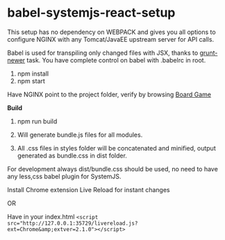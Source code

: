 # babel-systemjs-react-setup

This setup has no dependency on WEBPACK and gives you all options to configure NGINX with any Tomcat/JavaEE upstream server for API calls.

Babel is used for transpiling only changed files with JSX, thanks to [grunt-newer](https://github.com/tschaub/grunt-newer) task. You have complete control on babel with .babelrc in root.

1. npm install
2. npm start

Have NGINX point to the project folder, verify by browsing [Board Game](http://localhost/boardgame.html)

**Build**

1. npm run build

1. Will generate bundle.js files for all modules.
2. All .css files in styles folder will be concatenated and minified, output generated as bundle.css in dist folder.

For development always dist/bundle.css should be used, no need to have any less,css babel plugin for SystemJS.

Install Chrome extension Live Reload for instant changes

OR

Have in your index.html `<script src="http://127.0.0.1:35729/livereload.js?ext=Chrome&amp;extver=2.1.0"></script>`

